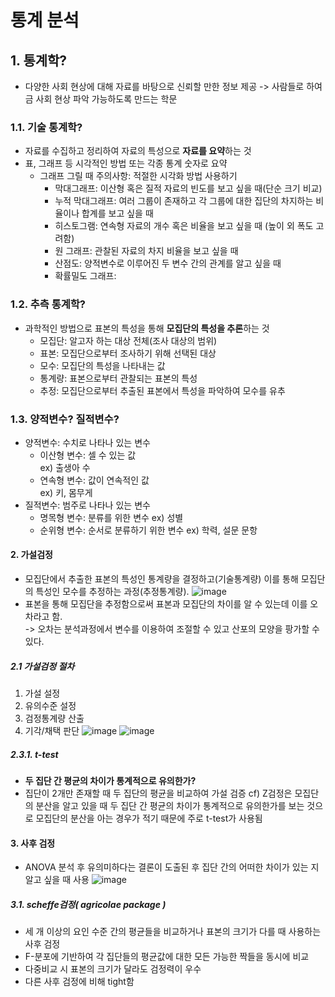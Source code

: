 # 통계 분석
## 1. 통계학?
- 다양한 사회 현상에 대해 자료를 바탕으로 신뢰할 만한 정보 제공 -> 사람들로 하여금 사회 현상 파악 가능하도록 만드는 학문 

### 1.1. 기술 통계학?
- 자료를 수집하고 정리하여 자료의 특성으로 **자료를 요약**하는 것
- 표, 그래프 등 시각적인 방법 또는 각종 통계 숫자로 요약
  - 그래프 그릴 때 주의사항: 적절한 시각화 방법 사용하기
    - 막대그래프: 이산형 혹은 질적 자료의 빈도를 보고 싶을 때(단순 크기 비교)
    - 누적 막대그래프: 여러 그룹이 존재하고 각 그룹에 대한 집단의 차지하는 비율이나 합계를 보고 싶을 때
    - 히스토그램: 연속형 자료의 개수 혹은 비율을 보고 싶을 때 (높이 외 폭도 고려함)
    - 원 그래프: 관찰된 자료의 차지 비율을 보고 싶을 때
    - 산점도: 양적변수로 이루어진 두 변수 간의 관계를 알고 싶을 때
    - 확률밀도 그래프:
    
### 1.2. 추측 통계학?
- 과학적인 방법으로 표본의 특성을 통해 **모집단의 특성을 추론**하는 것
  - 모집단: 알고자 하는 대상 전체(조사 대상의 범위)
  - 표본: 모집단으로부터 조사하기 위해 선택된 대상
  - 모수: 모집단의 특성을 나타내는 값
  - 통계량: 표본으로부터 관찰되는 표본의 특성
  - 추정: 모집단으로부터 추출된 표본에서 특성을 파악하여 모수를 유추
 
### 1.3. 양적변수? 질적변수?
- 양적변수: 수치로 나타나 있는 변수
  - 이산형 변수: 셀 수 있는 값   
  ex) 출생아 수 
  - 연속형 변수: 값이 연속적인 값   
  ex) 키, 몸무게
- 질적변수: 범주로 나타나 있는 변수
  - 명목형 변수: 분류를 위한 변수
    ex) 성별
  - 순위형 변수: 순서로 분류하기 위한 변수
    ex) 학력, 설문 문항
    
#### 2. 가설검정
- 모집단에서 추출한 표본의 특성인 통계량을 결정하고(기술통계량) 이를 통해 모집단의 특성인 모수를 추정하는 과정(추정통계량).
![image](https://user-images.githubusercontent.com/33725048/76944390-45534880-6944-11ea-8c7a-7620a5a8ed97.png)
- 표본을 통해 모집단을 추정함으로써 표본과 모집단의 차이를 알 수 있는데 이를 오차라고 함.   
    -> 오차는 분석과정에서 변수를 이용하여 조절할 수 있고 산포의 모양을 팡가할 수 있다.
##### 2.1 가설검정 절차
  1. 가설 설정
  2. 유의수준 설정
  3. 검정통계량 산출
  4. 기각/채택 판단
![image](https://user-images.githubusercontent.com/33725048/76945533-fd352580-6945-11ea-818c-4aec43a59aef.png)
![image](https://user-images.githubusercontent.com/33725048/76945558-08885100-6946-11ea-80e6-1a7e430eab17.png)

##### 2.3.1. t-test 
- **두 집단 간 평균의 차이가 통계적으로 유의한가?**
- 집단이 2개만 존재할 때 두 집단의 평균을 비교하여 가설 검증
  cf) Z검정은 모집단의 분산을 알고 있을 때 두 집단 간 평균의 차이가 통계적으로 유의한가를 보는 것으로 모집단의 분산을 아는 경우가 적기 때문에 주로 t-test가 사용됨


#### 3. 사후 검정 
- ANOVA 분석 후 유의미하다는 결론이 도출된 후 집단 간의 어떠한 차이가 있는 지 알고 싶을 때 사용
![image](https://user-images.githubusercontent.com/33725048/76945581-1211b900-6946-11ea-876c-57da580c6397.png)

##### 3.1. scheffe검정( agricolae package )
- 세 개 이상의 요인 수준 간의 평균들을 비교하거나 표본의 크기가 다를 때 사용하는 사후 검정
- F-분포에 기반하여 각 집단들의 평균값에 대한 모든 가능한 짝들을 동시에 비교
- 다중비교 시 표본의 크기가 달라도 검정력이 우수 
- 다른 사후 검정에 비해 tight함



  


